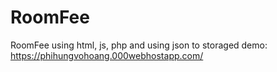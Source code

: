 # RoomFee
RoomFee using html, js, php and using json to storaged 
demo: https://phihungvohoang.000webhostapp.com/

